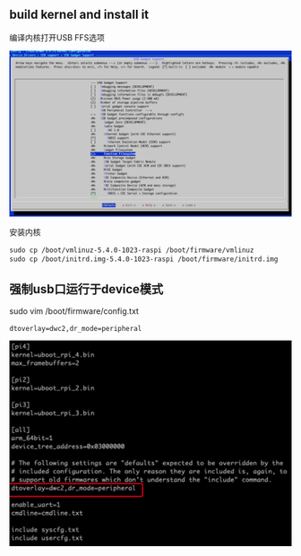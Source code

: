 
##  build kernel and install it

编译内核打开USB FFS选项

![kernel](pics/image.png)

安装内核

```
sudo cp /boot/vmlinuz-5.4.0-1023-raspi /boot/firmware/vmlinuz
sudo cp /boot/initrd.img-5.4.0-1023-raspi /boot/firmware/initrd.img
```

## 强制usb口运行于device模式

sudo vim /boot/firmware/config.txt

```
dtoverlay=dwc2,dr_mode=peripheral
```

![config](pics/config.png)

